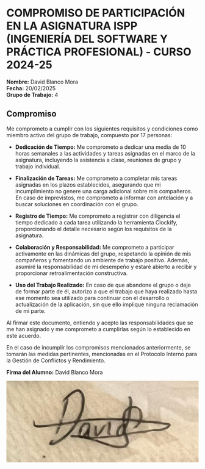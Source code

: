 # COMPROMISO DE PARTICIPACIÓN EN LA ASIGNATURA ISPP (INGENIERÍA DEL SOFTWARE Y PRÁCTICA PROFESIONAL) - CURSO 2024-25

**Nombre:** David Blanco Mora  
**Fecha:** 20/02/2025  
**Grupo de Trabajo:** 4  

## Compromiso

Me comprometo a cumplir con los siguientes requisitos y condiciones como miembro activo del grupo de trabajo, compuesto por 17 personas:

- **Dedicación de Tiempo:** Me comprometo a dedicar una media de 10 horas semanales a las actividades y tareas asignadas en el marco de la asignatura, incluyendo la asistencia a clase, reuniones de grupo y trabajo individual.

- **Finalización de Tareas:** Me comprometo a completar mis tareas asignadas en los plazos establecidos, asegurando que mi incumplimiento no genere una carga adicional sobre mis compañeros. En caso de imprevistos, me comprometo a informar con antelación y a buscar soluciones en coordinación con el grupo.

- **Registro de Tiempo:** Me comprometo a registrar con diligencia el tiempo dedicado a cada tarea utilizando la herramienta Clockify, proporcionando el detalle necesario según los requisitos de la asignatura.

- **Colaboración y Responsabilidad:** Me comprometo a participar activamente en las dinámicas del grupo, respetando la opinión de mis compañeros y fomentando un ambiente de trabajo positivo. Además, asumiré la responsabilidad de mi desempeño y estaré abierto a recibir y proporcionar retroalimentación constructiva.

- **Uso del Trabajo Realizado:** En caso de que abandone el grupo o deje de formar parte de él, autorizo a que el trabajo que haya realizado hasta ese momento sea utilizado para continuar con el desarrollo o actualización de la aplicación, sin que ello implique ninguna reclamación de mi parte.

Al firmar este documento, entiendo y acepto las responsabilidades que se me han asignado y me comprometo a cumplirlas según lo establecido en este acuerdo.

En el caso de incumplir los compromisos mencionados anteriormente, se tomarán las medidas pertinentes, mencionadas en el Protocolo Interno para la Gestión de Conflictos y Rendimiento.

**Firma del Alumno:** David Blanco Mora

![](../firmas/DavidBlanco.jpg)